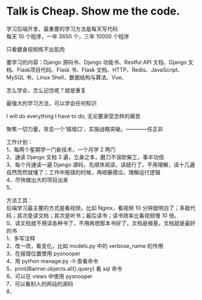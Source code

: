 
# Talk is Cheap. Show me the code.  

学习后端开发，最重要的学习方法是每天写代码  
每天 10 个程序，一年 3650 个，三年 10000 个程序  


只看健身视频练不出肌肉  

要学习的内容：Django 源码书、Django 功能书、Restful API 文档、Django 文档、Flask项目代码、Flask 书、Flask 文档、HTTP、Redis、JavaScript、MySQL 书、Linux Shell、数据结构与算法、Vue、  


怎么学会，怎么记住呢？就是重复  

最强大的学习方法，可以学会任何知识  

I will do everything I have to do, 无论要承受怎样的痛苦   

聚焦一切力量，攻击一个‘城墙口’，实施战略突破。————任正非  


工作计划：  
1、每两个星期学一门新技术，一个月学 2 两门  
2、通读 Django 文档 3 遍，立身之本，磨刀不误砍柴工，事半功倍  
3、每个月通读一遍 Django 源码，先顺序阅读，读就行了，不用理解，读十几遍自然而然就懂了；工作中报错的时候，再顺藤摸瓜，理解运行逻辑  
4、尽快做出大的项目出来  
5、



方法工具：  
后端学习最主要的方式是看视频，比如 Nginx，看视频 10 分钟就明白了；多敲代码；其次是读文档；其次是听书；最后读书；读书效率比看视频慢 10 倍。  
0、读文档就不用读各种书了，不用再想那本书好了，文档是根基，文档就是最好的书  
1、多写注释  
2、改一改，看变化，比如 models.py 中的 verbose_name 的作用  
3、在报错位置使用 pysnooper  
4、用 python manage.py -h 查看命令  
5、print(Banner.objects.all().query) 看 sql 命令  
6、可以在 views 中使用 pysnooper  
7、可以看别人的网站的源码  
8、

